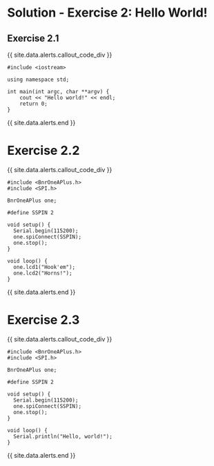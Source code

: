 # Solution - Exercise 2: Hello World!

## Exercise 2.1
{{ site.data.alerts.callout_code_div }}
```
#include <iostream>

using namespace std;

int main(int argc, char **argv) {
    cout << "Hello world!" << endl;
    return 0;
}
```
{{ site.data.alerts.end }}

# Exercise 2.2
{{ site.data.alerts.callout_code_div }}
```
#include <BnrOneAPlus.h>
#include <SPI.h>

BnrOneAPlus one;

#define SSPIN 2

void setup() {
  Serial.begin(115200);
  one.spiConnect(SSPIN);
  one.stop();
}

void loop() {
  one.lcd1("Hook'em");
  one.lcd2("Horns!");
}

```
{{ site.data.alerts.end }}

# Exercise 2.3
{{ site.data.alerts.callout_code_div }}
```
#include <BnrOneAPlus.h>
#include <SPI.h>

BnrOneAPlus one;

#define SSPIN 2

void setup() {
  Serial.begin(115200);
  one.spiConnect(SSPIN);
  one.stop();
}

void loop() {
  Serial.println("Hello, world!");
}

```
{{ site.data.alerts.end }}